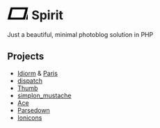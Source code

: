 # ![](spirit/views/resources/logo.png) Spirit
Just a beautiful, minimal photoblog solution in PHP

## Projects
* [Idiorm](https://github.com/j4mie/idiorm) & [Paris](https://github.com/j4mie/paris)
* [dispatch](https://github.com/badphp/dispatch)
* [Thumb](https://github.com/jamiebicknell/Thumb)
* [simplon_mustache](https://github.com/fightbulc/simplon_mustache)
* [Ace](https://github.com/ajaxorg/ace)
* [Parsedown](https://github.com/erusev/parsedown)
* [Ionicons](https://github.com/driftyco/ionicons)

